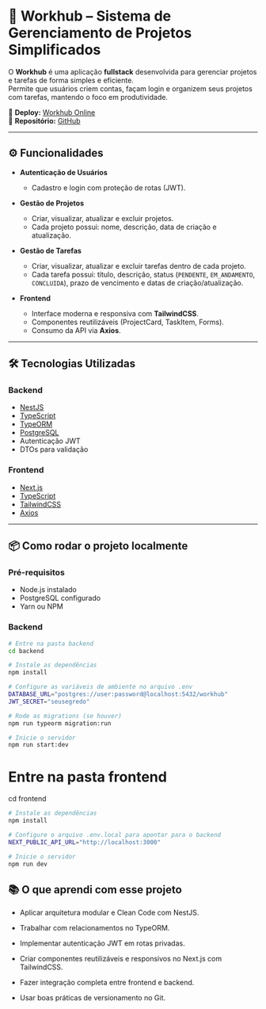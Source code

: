 # 🚀 Workhub – Sistema de Gerenciamento de Projetos Simplificados

O **Workhub** é uma aplicação **fullstack** desenvolvida para gerenciar projetos e tarefas de forma simples e eficiente.  
Permite que usuários criem contas, façam login e organizem seus projetos com tarefas, mantendo o foco em produtividade.

🔗 **Deploy:** [Workhub Online](https://work-hub-sigma.vercel.app)  
📂 **Repositório:** [GitHub](https://github.com/devCaiodias/workHub)

---

## ⚙️ Funcionalidades

- **Autenticação de Usuários**
  - Cadastro e login com proteção de rotas (JWT).
  
- **Gestão de Projetos**
  - Criar, visualizar, atualizar e excluir projetos.
  - Cada projeto possui: nome, descrição, data de criação e atualização.
  
- **Gestão de Tarefas**
  - Criar, visualizar, atualizar e excluir tarefas dentro de cada projeto.
  - Cada tarefa possui: título, descrição, status (`PENDENTE`, `EM_ANDAMENTO`, `CONCLUIDA`), prazo de vencimento e datas de criação/atualização.

- **Frontend**
  - Interface moderna e responsiva com **TailwindCSS**.
  - Componentes reutilizáveis (ProjectCard, TaskItem, Forms).
  - Consumo da API via **Axios**.

---

## 🛠️ Tecnologias Utilizadas

### Backend
- [NestJS](https://nestjs.com/)  
- [TypeScript](https://www.typescriptlang.org/)  
- [TypeORM](https://typeorm.io/)  
- [PostgreSQL](https://www.postgresql.org/)  
- Autenticação JWT  
- DTOs para validação  

### Frontend
- [Next.js](https://nextjs.org/)  
- [TypeScript](https://www.typescriptlang.org/)  
- [TailwindCSS](https://tailwindcss.com/)  
- [Axios](https://axios-http.com/)  

---

## 📦 Como rodar o projeto localmente

### Pré-requisitos
- Node.js instalado
- PostgreSQL configurado
- Yarn ou NPM

### Backend
```bash
# Entre na pasta backend
cd backend

# Instale as dependências
npm install

# Configure as variáveis de ambiente no arquivo .env
DATABASE_URL="postgres://user:password@localhost:5432/workhub"
JWT_SECRET="seusegredo"

# Rode as migrations (se houver)
npm run typeorm migration:run

# Inicie o servidor
npm run start:dev
```

# Entre na pasta frontend
cd frontend
```bash
# Instale as dependências
npm install

# Configure o arquivo .env.local para apontar para o backend
NEXT_PUBLIC_API_URL="http://localhost:3000"

# Inicie o servidor
npm run dev
```

## 📚 O que aprendi com esse projeto

- Aplicar arquitetura modular e Clean Code com NestJS.

- Trabalhar com relacionamentos no TypeORM.

- Implementar autenticação JWT em rotas privadas.

- Criar componentes reutilizáveis e responsivos no Next.js com TailwindCSS.

- Fazer integração completa entre frontend e backend.

- Usar boas práticas de versionamento no Git.
